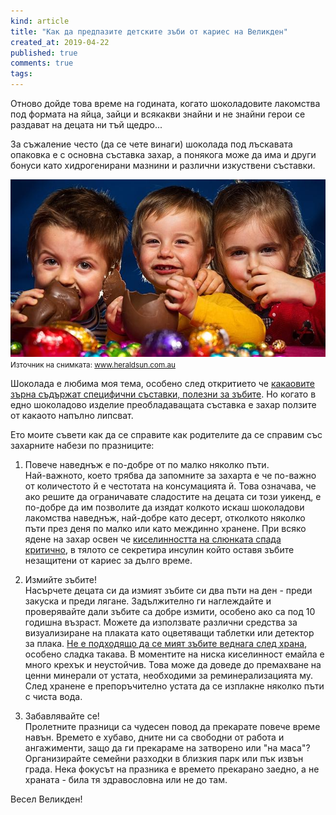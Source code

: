 ```yaml
---
kind: article
title: "Как да предпазите детските зъби от кариес на Великден"
created_at: 2019-04-22
published: true
comments: true
tags:
--- 
```

Отново дойде това време на годината, когато шоколадовите лакомства под формата на яйца, зайци и всякакви знайни и не знайни герои се раздават на децата ни тъй щедро...<br />

За съжаление често (да се чете винаги) шоколада под лъскавата опаковка е с основна съставка захар, а понякога може да има и други бонуси като хидрогенирани мазнини и различни изкуствени съставки.


![gummies](/images/posts/children-eating-chocolate-easter-eggs.jpg)
<span style="font-size: smaller;">Източник на снимката: www.heraldsun.com.au</span><br />

<!-- more -->

Шоколада е любима моя тема, особено след откритието че [какаовите зърна съдържат специфични съставки, полезни за зъбите](https://bezkaries.com/blog/2018-07-31-шоколад-за-здрави-зъби/). Но когато в едно шоколадово изделие преобладаващата съставка е захар ползите от какаото напълно липсват.<br />

Ето моите съвети как да се справите как родителите да се справим със захарните набези по празниците:

1. Повече наведнъж е по-добре от по малко няколко пъти.<br />
Най-важното, което трябва да запомните за захарта е че по-важно от количестото й е честотата на консумацията й. Това означава, че ако решите да ограничавате сладостите на децата си този уикенд, е по-добре да им позволите да изядат колкото искаш шоколадови лакомства наведнъж, най-добре като десерт, отколкото няколко пъти през деня по малко или като междинно хранене. При всяко ядене на захар освен че [киселинността на слюнката спада критично](https://bezkaries.com/blog/2016-04-07-кариес-и-слюнка/), в тялото се секретира инсулин който оставя зъбите незащитени от кариес за дълго време.

2. Измийте зъбите!<br />
Насърчете децата си да измият зъбите си два пъти на ден - преди закуска и преди лягане. Задължително ги наглеждайте и проверявайте дали зъбите са добре измити, особено ако са под 10 годишна възраст. Можете да използвате различни средства за визуализиране на плаката като оцветяващи таблетки или детектор за плака.
[Не е подходящо да се мият зъбите веднага след храна](https://bezkaries.com/blog/2017-03-13-не-мийте-зъбите-си/), особено сладка такава. В моментите на ниска киселинност емайла е много крехък и неустойчив. Това може да доведе до премахване на ценни минерали от устата, необходими за реминерализацията му. След хранене е препоръчително устата да се изплакне няколко пъти с чиста вода.

3. Забавлявайте се!<br />
Пролетните празници са чудесен повод да прекарате повече време навън. Времето е хубаво, дните ни са свободни от работа и ангажименти, защо да ги прекараме на затворено или "на маса"? Организирайте семейни разходки в близкия парк или пък извън града. Нека фокусът на празника е времето прекарано заедно, а не храната - била тя здравословна или не до там.

Весел Великден!